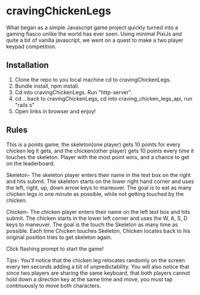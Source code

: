 # cravingChickenLegs
What began as a simple Javascript game project quickly turned into a gaming fiasco unlike the world has ever seen. Using minimal PixiJs and quite a bit of vanilla javascript, we went on a quest to make a two player keypad competition.
## Installation

1. Clone the repo to you local machine cd to cravingChickenLegs.
2. Bundle install, npm install.
3. Cd into cravingChickenLegs. Run "http-server".
4. cd .. back to cravingChickenLegs, cd into craving_chicken_legs_api, run "rails s"
5. Open links in browser and enjoy!

## Rules
This is a points game, the skeleton(one player) gets 10 points for every chicken leg it gets, and the chicken(other player) gets 10 points every time it touches the skeleton. Player with the most point wins, and a chance to get on the leaderboard.

Skeleton-
The skeleton player enters their name in the text box on the right and hits submit. The skeleton starts on the lower right hand corner and uses the left, right, up, down arrow keys to maneuver. The goal is to eat as many chicken legs in one minute as possible, while not getting touched by the chicken.

Chicken-
The chicken player enters their name on the left text box and hits submit. The chicken starts in the lower left corner and uses the W, A, S, D keys to maneuver. The goal is the touch the Skeleton as many time as possible. Each time Chicken touches Skeleton, Chicken locates back to his original position tries to get skeleton again.

Click flashing prompt to start the game!

Tips-
You'll notice that the chicken leg relocates randomly on the screen every ten seconds adding a bit of unpredictability. You will also notice that since two players are sharing the same keyboard, that both players cannot hold down a direction key at the same time and move, you must tap continuously to move both characters.

